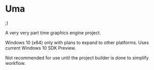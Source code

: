 # Uma
;)

A very very part time graphics engine project.

Windows 10 (x64) only with plans to expand to other platforms.
Uses current Windows 10 SDK Preview.

Not recommended for use until the project builder is done to simplify workflow.
